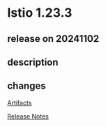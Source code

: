 # Istio 1.23.3

## release on 20241102
## description
## changes
<a href="http://gcsweb.istio.io/gcs/istio-release/releases/1.23.3/" rel="nofollow">Artifacts</a>  

<a href="https://istio.io/news/releases/1.23.x/announcing-1.23.3/" rel="nofollow">Release Notes</a>

